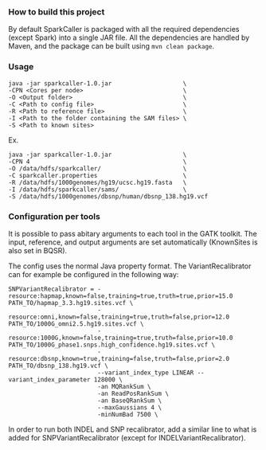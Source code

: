### How to build this project
By default SparkCaller is packaged with all the required dependencies (except
Spark) into a single JAR file. All the dependencies are handled by Maven, and
the package can be built using `mvn clean package`.

### Usage
```
java -jar sparkcaller-1.0.jar                    \
-CPN <Cores per node>                            \
-O <Output folder>                               \
-C <Path to config file>                         \
-R <Path to reference file>                      \
-I <Path to the folder containing the SAM files> \
-S <Path to known sites>
```

Ex.
```
java -jar sparkcaller-1.0.jar                    \
-CPN 4                                           \
-O /data/hdfs/sparkcaller/                       \
-C sparkcaller.properties                        \
-R /data/hdfs/1000genomes/hg19/ucsc.hg19.fasta   \
-I /data/hdfs/sparkcaller/sams/                  \
-S /data/hdfs/1000genomes/dbsnp/human/dbsnp_138.hg19.vcf
```

### Configuration per tools
It is possible to pass abitary arguments to each tool in the GATK toolkit.
The input, reference, and output arguments are set automatically (KnownSites is
also set in BQSR).

The config uses the normal Java property format. The VariantRecalibrator can
for example be configured in the following way:
```
SNPVariantRecalibrator = -resource:hapmap,known=false,training=true,truth=true,prior=15.0 PATH_TO/hapmap_3.3.hg19.sites.vcf \
                         -resource:omni,known=false,training=true,truth=false,prior=12.0 PATH_TO/1000G_omni2.5.hg19.sites.vcf \
                         -resource:1000G,known=false,training=true,truth=false,prior=10.0 PATH_TO/1000G_phase1.snps.high_confidence.hg19.sites.vcf \
                         -resource:dbsnp,known=true,training=false,truth=false,prior=2.0 PATH_TO/dbsnp_138.hg19.vcf \
                         --variant_index_type LINEAR --variant_index_parameter 128000 \
                         -an MQRankSum \
                         -an ReadPosRankSum \
                         -an BaseQRankSum \
                         --maxGaussians 4 \
                         -minNumBad 7500 \

```

In order to run both INDEL and SNP recalibrator, add a similar line to what is
added for SNPVariantRecalibrator (except for INDELVariantRecalibrator).
